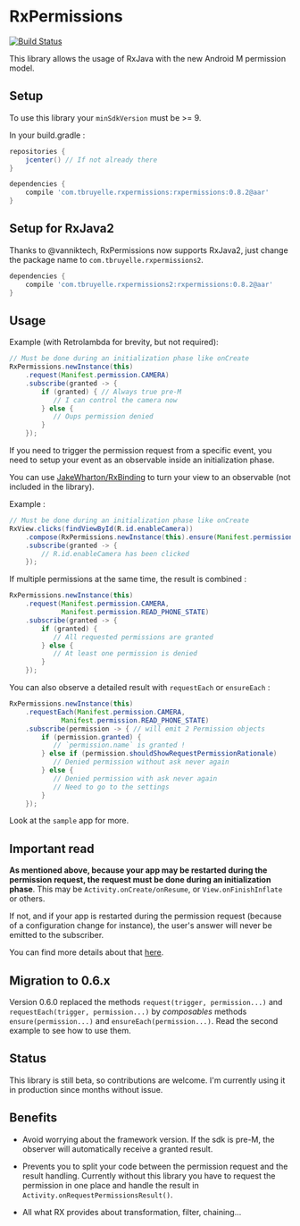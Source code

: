 # RxPermissions

[![Build Status](https://api.travis-ci.org/tbruyelle/RxPermissions.svg?branch=master)](https://travis-ci.org/tbruyelle/RxPermissions)

This library allows the usage of RxJava with the new Android M permission model.

## Setup

To use this library your `minSdkVersion` must be >= 9.

In your build.gradle :

```gradle
repositories {
    jcenter() // If not already there
}

dependencies {
    compile 'com.tbruyelle.rxpermissions:rxpermissions:0.8.2@aar'
}
```

## Setup for RxJava2

Thanks to @vanniktech, RxPermissions now supports RxJava2, just change the package name to `com.tbruyelle.rxpermissions2`.

```gradle
dependencies {
    compile 'com.tbruyelle.rxpermissions2:rxpermissions:0.8.2@aar'
}
```

## Usage

Example (with Retrolambda for brevity, but not required):

```java
// Must be done during an initialization phase like onCreate
RxPermissions.newInstance(this)
    .request(Manifest.permission.CAMERA)
    .subscribe(granted -> {
        if (granted) { // Always true pre-M
           // I can control the camera now
        } else {
           // Oups permission denied
        }
    });
```

If you need to trigger the permission request from a specific event, you need to setup your event
as an observable inside an initialization phase.

You can use [JakeWharton/RxBinding](https://github.com/JakeWharton/RxBinding) to turn your view to
an observable (not included in the library).

Example :

```java
// Must be done during an initialization phase like onCreate
RxView.clicks(findViewById(R.id.enableCamera))
    .compose(RxPermissions.newInstance(this).ensure(Manifest.permission.CAMERA))
    .subscribe(granted -> {
        // R.id.enableCamera has been clicked
    });
```

If multiple permissions at the same time, the result is combined :

```java
RxPermissions.newInstance(this)
    .request(Manifest.permission.CAMERA,
             Manifest.permission.READ_PHONE_STATE)
    .subscribe(granted -> {
        if (granted) {
           // All requested permissions are granted
        } else {
           // At least one permission is denied
        }
    });
```

You can also observe a detailed result with `requestEach` or `ensureEach` :

```java
RxPermissions.newInstance(this)
    .requestEach(Manifest.permission.CAMERA,
             Manifest.permission.READ_PHONE_STATE)
    .subscribe(permission -> { // will emit 2 Permission objects
        if (permission.granted) {
           // `permission.name` is granted !
        } else if (permission.shouldShowRequestPermissionRationale)
           // Denied permission without ask never again
        } else {
           // Denied permission with ask never again
           // Need to go to the settings
        }
    });
```

Look at the `sample` app for more.

## Important read

**As mentioned above, because your app may be restarted during the permission request, the request
must be done during an initialization phase**. This may be `Activity.onCreate/onResume`, or
`View.onFinishInflate` or others.

If not, and if your app is restarted during the permission request (because of a configuration
change for instance), the user's answer will never be emitted to the subscriber.

You can find more details about that [here](https://github.com/tbruyelle/RxPermissions/issues/69).

## Migration to 0.6.x

Version 0.6.0 replaced the methods `request(trigger, permission...)` and `requestEach(trigger, permission...)`
by *composables* methods `ensure(permission...)` and `ensureEach(permission...)`. Read the second
example to see how to use them.

## Status

This library is still beta, so contributions are welcome.
I'm currently using it in production since months without issue.

## Benefits

- Avoid worrying about the framework version. If the sdk is pre-M, the observer will automatically
receive a granted result.

- Prevents you to split your code between the permission request and the result handling.
Currently without this library you have to request the permission in one place and handle the result
in `Activity.onRequestPermissionsResult()`.

- All what RX provides about transformation, filter, chaining...
